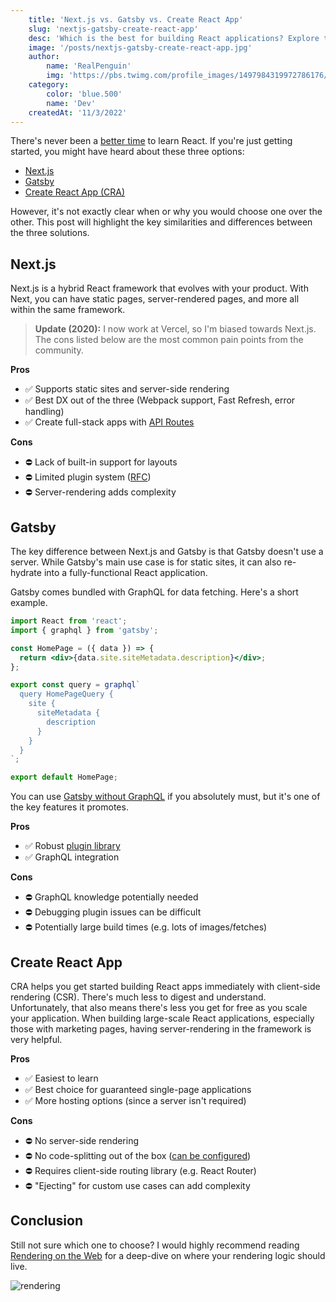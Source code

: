```yaml
---
    title: 'Next.js vs. Gatsby vs. Create React App'
    slug: 'nextjs-gatsby-create-react-app'
    desc: 'Which is the best for building React applications? Explore the pros and cons for all three options to make the right choice.'
    image: '/posts/nextjs-gatsby-create-react-app.jpg'
    author:
        name: 'RealPenguin'
        img: 'https://pbs.twimg.com/profile_images/1497984319972786176/INedGtRX_400x400.jpg'
    category:
        color: 'blue.500'
        name: 'Dev'
    createdAt: '11/3/2022'
---
```


There's never been a [better time](/blog/learn-nextjs) to learn React.
If you're just getting started, you might have heard about these three options:

- [Next.js](https://nextjs.org)
- [Gatsby](https://www.gatsbyjs.org/)
- [Create React App (CRA)](https://create-react-app.dev/)

However, it's not exactly clear when or why you would choose one over the other.
This post will highlight the key similarities and differences between the three solutions.

## Next.js

Next.js is a hybrid React framework that evolves with your product.
With Next, you can have static pages, server-rendered pages, and more all within the same framework.

> **Update (2020):** I now work at Vercel, so I'm biased towards Next.js. The cons listed below are the
> most common pain points from the community.

**Pros**

- ✅ Supports static sites and server-side rendering
- ✅ Best DX out of the three (Webpack support, Fast Refresh, error handling)
- ✅ Create full-stack apps with [API Routes](https://nextjs.org/docs/api-routes/introduction)

**Cons**

- ⛔️ Lack of built-in support for layouts
- ⛔️ Limited plugin system ([RFC](https://github.com/vercel/next.js/issues/9133))
- ⛔️ Server-rendering adds complexity

## Gatsby

The key difference between Next.js and Gatsby is that Gatsby doesn't use a server.
While Gatsby's main use case is for static sites, it can also re-hydrate into a fully-functional React application.

Gatsby comes bundled with GraphQL for data fetching. Here's a short example.

```jsx
import React from 'react';
import { graphql } from 'gatsby';

const HomePage = ({ data }) => {
  return <div>{data.site.siteMetadata.description}</div>;
};

export const query = graphql`
  query HomePageQuery {
    site {
      siteMetadata {
        description
      }
    }
  }
`;

export default HomePage;
```

You can use [Gatsby without GraphQL](https://www.gatsbyjs.org/docs/using-gatsby-without-graphql/) if you absolutely must, but it's one of the key features it promotes.

**Pros**

- ✅ Robust [plugin library](https://www.gatsbyjs.org/plugins/)
- ✅ GraphQL integration

**Cons**

- ⛔️ GraphQL knowledge potentially needed
- ⛔️ Debugging plugin issues can be difficult
- ⛔️ Potentially large build times (e.g. lots of images/fetches)

## Create React App

CRA helps you get started building React apps immediately with client-side rendering (CSR). There's much less to digest and understand.
Unfortunately, that also means there's less you get for free as you scale your application. When building large-scale React applications,
especially those with marketing pages, having server-rendering in the framework is very helpful.

**Pros**

- ✅ Easiest to learn
- ✅ Best choice for guaranteed single-page applications
- ✅ More hosting options (since a server isn't required)

**Cons**

- ⛔️ No server-side rendering
- ⛔️ No code-splitting out of the box ([can be configured](https://create-react-app.dev/docs/code-splitting/))
- ⛔️ Requires client-side routing library (e.g. React Router)
- ⛔️ "Ejecting" for custom use cases can add complexity

## Conclusion

Still not sure which one to choose? I would highly recommend reading [Rendering on the Web](https://developers.google.com/web/updates/2019/02/rendering-on-the-web) for a deep-dive on where your rendering logic should live.

![rendering](/posts/rendering.jpg)